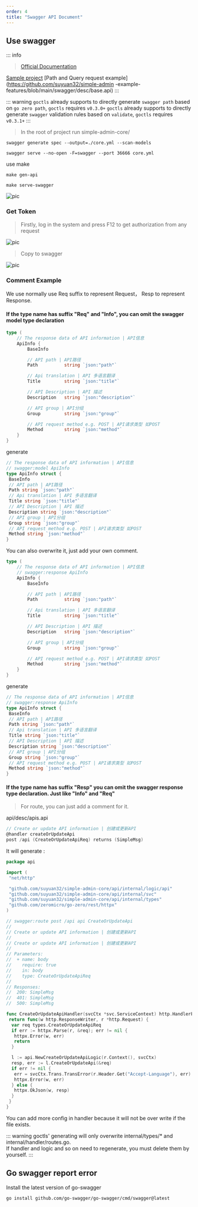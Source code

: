 ```yaml
---
order: 4
title: "Swagger API Document"
---
```


## Use swagger

::: info

> [Official Documentation](https://goswagger.io/use/spec/meta.html)

[Sample project](https://github.com/suyuan32/simple-admin-example-features/tree/main/swagger) [Path and Query request example](https://github.com/suyuan32/simple-admin -example-features/blob/main/swagger/desc/base.api)
:::

::: warning
`goctls` already supports to directly generate `swagger path` based on `go zero path`, `goctls` requires `v0.3.0+`
`goctls` already supports to directly generate `swagger` validation rules based on `validate`, `goctls` requires `v0.3.1+`
:::

> In the root of project run simple-admin-core/

```shell
swagger generate spec --output=./core.yml --scan-models

swagger serve --no-open -F=swagger --port 36666 core.yml
```

use make

```shell
make gen-api

make serve-swagger
```

![pic](/assets/swagger.png)

### Get Token

> Firstly, log in the system and press F12 to get authorization from any request

![pic](/assets/get_token.png)

> Copy to swagger

![pic](/assets/swagger_authority.png)

### Comment Example

We use normally use Req suffix to represent Request， Resp to represent Response.

#### If the type name has suffix "Req" and "Info", you can omit the swagger model type declaration

```go
type (
    // The response data of API information | API信息
    ApiInfo {
        BaseInfo

        // API path | API路径
        Path          string `json:"path"`

        // Api translation | API 多语言翻译
        Title         string `json:"title"`

        // API Description | API 描述
        Description   string `json:"description"`

        // API group | API分组
        Group         string `json:"group"`

        // API request method e.g. POST | API请求类型 如POST
        Method        string `json:"method"`
    }
}
```

generate

```go
// The response data of API information | API信息
// swagger:model ApiInfo
type ApiInfo struct {
 BaseInfo
 // API path | API路径
 Path string `json:"path"`
 // Api translation | API 多语言翻译
 Title string `json:"title"`
 // API Description | API 描述
 Description string `json:"description"`
 // API group | API分组
 Group string `json:"group"`
 // API request method e.g. POST | API请求类型 如POST
 Method string `json:"method"`
}

```

You can also overwrite it, just add your own comment.

```go
type (
    // The response data of API information | API信息
    // swagger:response ApiInfo
    ApiInfo {
        BaseInfo

        // API path | API路径
        Path          string `json:"path"`

        // Api translation | API 多语言翻译
        Title         string `json:"title"`

        // API Description | API 描述
        Description   string `json:"description"`

        // API group | API分组
        Group         string `json:"group"`

        // API request method e.g. POST | API请求类型 如POST
        Method        string `json:"method"`
    }
}

```

generate

```go
// The response data of API information | API信息
// swagger:response ApiInfo
type ApiInfo struct {
 BaseInfo
 // API path | API路径
 Path string `json:"path"`
 // Api translation | API 多语言翻译
 Title string `json:"title"`
 // API Description | API 描述
 Description string `json:"description"`
 // API group | API分组
 Group string `json:"group"`
 // API request method e.g. POST | API请求类型 如POST
 Method string `json:"method"`
}
```

#### If the type name has suffix "Resp" you can omit the swagger response type declaration. Just like "Info" and "Req"

> For route, you can just add a comment for it.

api/desc/apis.api

```go
// Create or update API information | 创建或更新API
@handler createOrUpdateApi
post /api (CreateOrUpdateApiReq) returns (SimpleMsg)
```

It will generate :

```go
package api

import (
 "net/http"

 "github.com/suyuan32/simple-admin-core/api/internal/logic/api"
 "github.com/suyuan32/simple-admin-core/api/internal/svc"
 "github.com/suyuan32/simple-admin-core/api/internal/types"
 "github.com/zeromicro/go-zero/rest/httpx"
)

// swagger:route post /api api CreateOrUpdateApi
//
// Create or update API information | 创建或更新API
//
// Create or update API information | 创建或更新API
//
// Parameters:
//  + name: body
//    require: true
//    in: body
//    type: CreateOrUpdateApiReq
//
// Responses:
//  200: SimpleMsg
//  401: SimpleMsg
//  500: SimpleMsg

func CreateOrUpdateApiHandler(svcCtx *svc.ServiceContext) http.HandlerFunc {
 return func(w http.ResponseWriter, r *http.Request) {
  var req types.CreateOrUpdateApiReq
  if err := httpx.Parse(r, &req); err != nil {
   httpx.Error(w, err)
   return
  }

  l := api.NewCreateOrUpdateApiLogic(r.Context(), svcCtx)
  resp, err := l.CreateOrUpdateApi(&req)
  if err != nil {
   err = svcCtx.Trans.TransError(r.Header.Get("Accept-Language"), err)
   httpx.Error(w, err)
  } else {
   httpx.OkJson(w, resp)
  }
 }
}

```

You can add more config in handler because it will not be over write if the file exists.

::: warning
goctls' generating will only overwrite internal/types/\* and internal/handler/routes.go. \
If handler and logic and so on need to regenerate, you must delete them by yourself.
:::

## Go swagger report error

Install the latest version of go-swagger

```shell
go install github.com/go-swagger/go-swagger/cmd/swagger@latest
```
